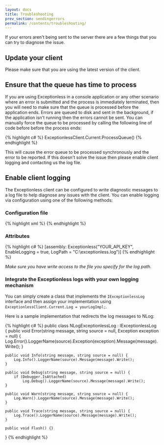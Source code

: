 ```yaml
---
layout: docs
title: Troubleshooting
prev_section: sendingerrors
permalink: /contents/troubleshooting/
---
```


If your errors aren't being sent to the server there are a few things that you can try to diagnose the issue.

## Update your client

Please make sure that you are using the latest version of the client.

## Ensure that the queue has time to process

If you are using Exceptionless in a console application or any other scenario where an error is submitted
and the process is immediately terminated, then you will need to make sure that the queue is processed before
the application ends. Errors are queued to disk and sent in the background, if the application isn't running then the 
errors cannot be sent. You can manually force the queue to be processed by calling the following line of code before
before the process ends:

{% highlight c# %}
ExceptionlessClient.Current.ProcessQueue()
{% endhighlight %}

This will cause the error queue to be processed synchronously and the error to be reported. If this doesn't
solve the issue then please enable client logging and contacting us the log file.

## Enable client logging

The Exceptionless client can be configured to write diagnostic messages to a log file to 
help diagnose any issues with the client. You can enable logging via configuration using one of the following
methods:

### Configuration file

{% highlight xml %}
<exceptionless apiKey="YOUR_API_KEY" enableLogging="true" logPath="C:\exceptionless.log" />
{% endhighlight %}

### Attributes

{% highlight c# %}
[assembly: Exceptionless("YOUR_API_KEY", EnableLogging = true, LogPath = "C:\\exceptionless.log")]
{% endhighlight %}

*Make sure you have write access to the file you specify for the log path.*

### Integrate the Exceptionless logs with your own logging mechanism

You can simply create a class that implements the `IExceptionlessLog` interface and then assign your implementation
using `ExceptionlessClient.Current.Log = yourLogImpl;`.

Here is a sample implementation that redirects the log messages to NLog:

{% highlight c# %}
public class NLogExceptionlessLog : IExceptionlessLog {
    public void Error(string message, string source = null, Exception exception = null) {
        Log.Error().LoggerName(source).Exception(exception).Message(message).Write();
    }

    public void Info(string message, string source = null) {
        Log.Info().LoggerName(source).Message(message).Write();
    }

    public void Debug(string message, string source = null) {
        if (Debugger.IsAttached)
            Log.Debug().LoggerName(source).Message(message).Write();
    }

    public void Warn(string message, string source = null) {
        Log.Warn().LoggerName(source).Message(message).Write();
    }

    public void Trace(string message, string source = null) {
        Log.Trace().LoggerName(source).Message(message).Write();
    }

    public void Flush() {}
}
{% endhighlight %}

